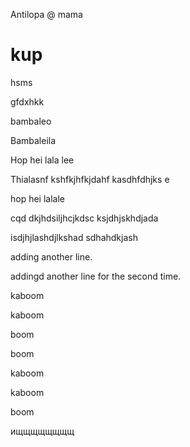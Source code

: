 Antilopa
@ mama
# kup

hsms

gfdxhkk

bambaleo


Bambaleila


Hop hei lala lee

Thialasnf kshfkjhfkjdahf kasdhfdhjks
e

hop hei lalale

cqd dkjhdsiljhcjkdsc
ksjdhjskhdjada


isdjhjlashdjlkshad
sdhahdkjash

adding another line.

addingd another line for the second time.

kaboom

kaboom

boom

boom

kaboom

kaboom

boom

ищщщщщщщщ
